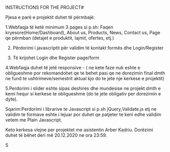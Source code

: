 INSTRUCTIONS FOR THE PROJECT#

Pjesa e parë e projektit duhet të përmbajë:

1.Webfaqja të ketë minimum 3 pages si p.sh: Faqen kryesore(Home/Dashboard), About us, Products, News, Contact us, Page qe përmban (detajet e produktit, lajmit, ofertes, etj.)

2. Përdorimi i javascriptit për validim të kontakt formës dhe Login/Register

3. Të krijohet Login dhe Register page/form

4.Webfaqja duhet të jetë responsive - ( ne kete faze nuk eshte e obligueshme por rekomandohet qe te behet pasi qe ne dorezimin final dmth ne fund te ushtrimeve/semestrit aktual kjo do te jete nje kerkese e projektit)

5.Perdorimi i slider eshte sipas deshires dhe mundesise ne projekt dmth e kemi hequr si kerkese te obligueshme (do te jete obligativ per dorezimin e dyte).

Sqarim:Perdorimi i librarive te Javascript si p.sh jQuery,Validate.js etj ne validim te formave eshte i lejuar por duhet qe patjeter te keni edhe validim vetem me Plain Javascript.

Keto kerkesa vlejne per projektet me asistentin Arber Kadriu.
Dorëzimi duhet të bëhet deri më 20.12.2020 ne ora 23:59.

S